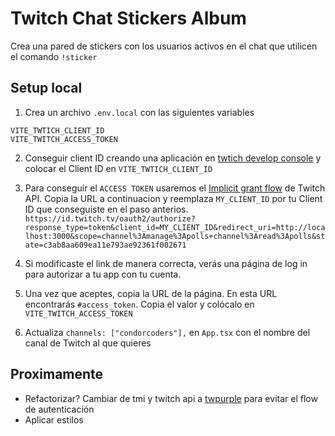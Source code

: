 # Twitch Chat Stickers Album

Crea una pared de stickers con los usuarios activos en el chat que utilicen el comando `!sticker`

## Setup local

1. Crea un archivo `.env.local` con las siguientes variables

```
VITE_TWTICH_CLIENT_ID
VITE_TWITCH_ACCESS_TOKEN
```

2. Conseguir client ID creando una aplicación en [twtich develop console](https://dev.twitch.tv/console) y colocar el Client ID en `VITE_TWTICH_CLIENT_ID`

3. Para conseguir el `ACCESS TOKEN` usaremos el [Implicit grant flow](https://dev.twitch.tv/docs/authentication/getting-tokens-oauth/#implicit-grant-flow) de Twitch API. Copia la URL a continuacion y reemplaza `MY_CLIENT_ID` por tu Client ID que conseguiste en el paso anterios.
   `https://id.twitch.tv/oauth2/authorize?response_type=token&client_id=MY_CLIENT_ID&redirect_uri=http://localhost:3000&scope=channel%3Amanage%3Apolls+channel%3Aread%3Apolls&state=c3ab8aa609ea11e793ae92361f002671`

4. Si modificaste el link de manera correcta, verás una página de log in para autorizar a tu app con tu cuenta.
5. Una vez que aceptes, copia la URL de la página. En esta URL encontrarás `#access_token`. Copia el valor y colócalo en `VITE_TWITCH_ACCESS_TOKEN`
6. Actualiza `channels: ["condorcoders"],` en `App.tsx` con el nombre del canal de Twitch al que quieres

## Proximamente

- Refactorizar? Cambiar de tmi y twitch api a [twpurple](https://twurple.js.org/) para evitar el flow de autenticación
- Aplicar estilos
